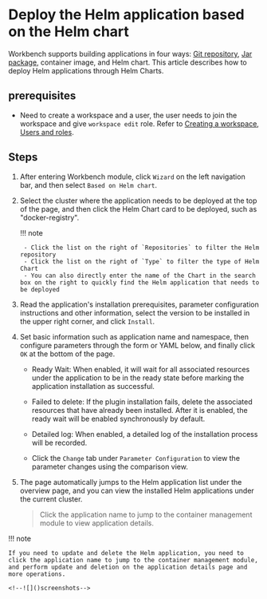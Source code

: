 # Deploy the Helm application based on the Helm chart

Workbench supports building applications in four ways: [Git repository](create-app-git.md), [Jar package](jar-java-app.md), container image, and Helm chart. This article describes how to deploy Helm applications through Helm Charts.

## prerequisites

- Need to create a workspace and a user, the user needs to join the workspace and give `workspace edit` role.
  Refer to [Creating a workspace](../../../ghippo/user-guide/workspace/workspace.md), [Users and roles](../../../ghippo/user-guide/access-control/user.md).

## Steps

1. After entering Workbench module, click `Wizard` on the left navigation bar, and then select `Based on Helm chart`.

    <!--![]()screenshots-->

2. Select the cluster where the application needs to be deployed at the top of the page, and then click the Helm Chart card to be deployed, such as "docker-registry".

    !!! note

        - Click the list on the right of `Repositories` to filter the Helm repository
        - Click the list on the right of `Type` to filter the type of Helm Chart
        - You can also directly enter the name of the Chart in the search box on the right to quickly find the Helm application that needs to be deployed

    <!--![]()screenshots-->

3. Read the application's installation prerequisites, parameter configuration instructions and other information, select the version to be installed in the upper right corner, and click `Install`.

    <!--![]()screenshots-->

4. Set basic information such as application name and namespace, then configure parameters through the form or YAML below, and finally click `OK` at the bottom of the page.

    - Ready Wait: When enabled, it will wait for all associated resources under the application to be in the ready state before marking the application installation as successful.
    - Failed to delete: If the plugin installation fails, delete the associated resources that have already been installed. After it is enabled, the ready wait will be enabled synchronously by default.
    - Detailed log: When enabled, a detailed log of the installation process will be recorded.
    - Click the `Change` tab under `Parameter Configuration` to view the parameter changes using the comparison view.

        <!--![]()screenshots-->

5. The page automatically jumps to the Helm application list under the overview page, and you can view the installed Helm applications under the current cluster.

    > Click the application name to jump to the container management module to view application details.
    
    <!--![]()screenshots-->

!!! note

    If you need to update and delete the Helm application, you need to click the application name to jump to the container management module, and perform update and deletion on the application details page and more operations.

    <!--![]()screenshots-->